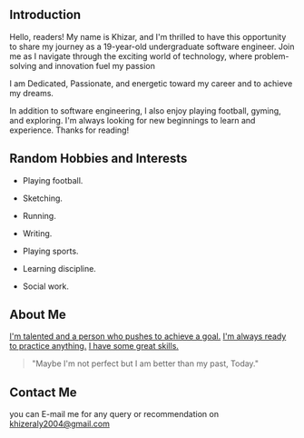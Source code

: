 ## Introduction
Hello, readers! My name is Khizar, and I'm thrilled to have this opportunity to share my journey as a 19-year-old undergraduate software engineer. Join me as I navigate through the exciting world of technology, where problem-solving and innovation fuel my passion

I am Dedicated, Passionate, and energetic toward my career and to achieve my dreams.

In addition to software engineering, I also enjoy playing football, gyming, and exploring. I'm always looking for new beginnings to learn and experience.
Thanks for reading!
## Random Hobbies and Interests

- Playing football.

- Sketching.
- Running.
- Writing.
- Playing sports.
- Learning discipline.
- Social work.
## About Me

<u> I'm talented and a person who pushes to achieve a goal.</u>
<u> I'm always ready to practice anything.</u>
<u> I have some great skills. </u>
> "Maybe I'm not perfect but I am better than my past, Today."
## Contact Me

you can E-mail me for any query or recommendation on khizeraly2004@gmail.com
